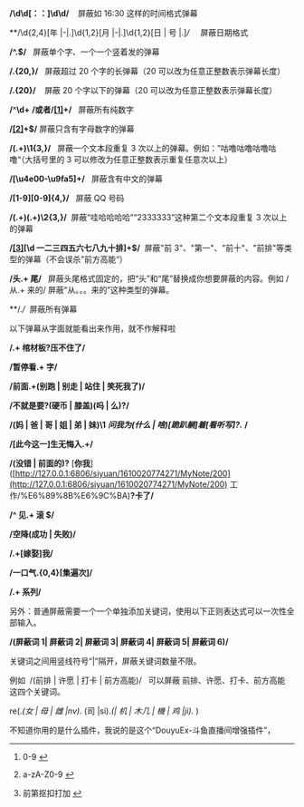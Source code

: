 **/\d\d[：：]\d\d/**    屏蔽如 16:30 这样的时间格式弹幕

**/\d{2,4}[年 |-|.]\d{1,2}[月 |-|.]\d{1,2}[日 | 号 |.]_/_     屏蔽日期格式

**/^.$/**   屏蔽单个字、一个一个竖着发的弹幕

**/.{20,}/**   屏蔽超过 20 个字的长弹幕（20 可以改为任意正整数表示弹幕长度）

**/.{20}/**    屏蔽 20 个字以下的弹幕（20 可以改为任意正整数表示弹幕长度）

**/^\d+** **/**或者**/[[1]](#fn1)+/**   屏蔽所有纯数字

**/[[2]](#fn2)+$/** 屏蔽只含有字母数字的弹幕

**/(.+)\1{3,}/**   屏蔽一个文本段重复 3 次以上的弹幕。例如：”咕噜咕噜咕噜咕噜“（大括号里的 3 可以修改为任意正整数表示重复任意次以上）

**/[\u4e00-\u9fa5]+/**   屏蔽含有中文的弹幕

**/[1-9][0-9]{4,}/**   屏蔽 QQ 号码

**/(.+)(.+)\2{3,}/**  屏蔽“哇哈哈哈哈”“2333333”这种第二个文本段重复 3 次以上的弹幕

**/[[3]](#fn3)[\d 一二三四五六七八九十排]+$/**  屏蔽"前 3"、"第一"、"前十"、"前排"等类型的弹幕（不会误杀”前方高能“）

**/头.+ 尾/**   屏蔽头尾格式固定的，把“头”和“尾”替换成你想要屏蔽的内容。例如 /从.+ 来的/ 屏蔽“从。。。来的”这种类型的弹幕。

**/._/_  屏蔽所有弹幕

以下弹幕从字面就能看出来作用，就不作解释啦

**/.+ 棺材板?压不住了/**

**/暂停看.+ 字/**

**/前面.+(别跑 | 别走 | 站住 | 笑死我了)/**

**/不就是要?(硬币 | 膝盖)(吗 | 么)?/**

**/(妈 | 爸 | 哥 | 姐 | 弟 | 妹)\1** **_问我为(什么 | 啥)[跪趴躺]着[看听写]?._** **/**

**/[此今这一]生无悔入.+/**

**/(没错 | 前面的)?** [**你我**]([http://127.0.0.1:6806/siyuan/1610020774271/MyNote/200](http://127.0.0.1:6806/siyuan/1610020774271/MyNote/200) 工作/%E6%89%8B%E6%9C%BA)**?卡了/**

**/^ 见.+ 滚 $/**

**/空降(成功 | 失败)/**

**/.+[嫁娶]我/**

**/一口气.{0,4}[集遍次]/**

**/.+ 系列/**

另外：普通屏蔽需要一个一个单独添加关键词，使用以下正则表达式可以一次性全部输入。

**/(屏蔽词 1| 屏蔽词 2| 屏蔽词 3| 屏蔽词 4| 屏蔽词 5| 屏蔽词 6)/**

关键词之间用竖线符号“|”隔开，屏蔽关键词数量不限。

例如  /(前排 | 许愿 | 打卡 | 前方高能)/   可以屏蔽 前排、许愿、打卡、前方高能 这四个关键词。

re(._(女 | 母 | 雌 |nv)._ (司 |si)._(| 机 | 木几 | 機 | 鸡 |ji)._ )

不知道你用的是什么插件，我说的是这个“DouyuEx-斗鱼直播间增强插件”，

---


1. 0-9 [↩︎](#fnref1)

2. a-zA-Z0-9 [↩︎](#fnref2)

3. 前第抠扣打加 [↩︎](#fnref3)

